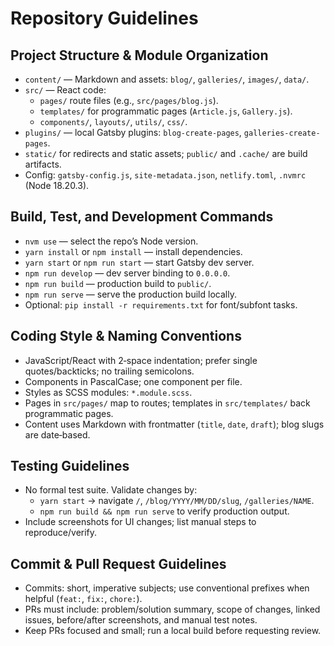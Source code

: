 # Repository Guidelines

## Project Structure & Module Organization
- `content/` — Markdown and assets: `blog/`, `galleries/`, `images/`, `data/`.
- `src/` — React code:
  - `pages/` route files (e.g., `src/pages/blog.js`).
  - `templates/` for programmatic pages (`Article.js`, `Gallery.js`).
  - `components/`, `layouts/`, `utils/`, `css/`.
- `plugins/` — local Gatsby plugins: `blog-create-pages`, `galleries-create-pages`.
- `static/` for redirects and static assets; `public/` and `.cache/` are build artifacts.
- Config: `gatsby-config.js`, `site-metadata.json`, `netlify.toml`, `.nvmrc` (Node 18.20.3).

## Build, Test, and Development Commands
- `nvm use` — select the repo’s Node version.
- `yarn install` or `npm install` — install dependencies.
- `yarn start` or `npm run start` — start Gatsby dev server.
- `npm run develop` — dev server binding to `0.0.0.0`.
- `npm run build` — production build to `public/`.
- `npm run serve` — serve the production build locally.
- Optional: `pip install -r requirements.txt` for font/subfont tasks.

## Coding Style & Naming Conventions
- JavaScript/React with 2‑space indentation; prefer single quotes/backticks; no trailing semicolons.
- Components in PascalCase; one component per file.
- Styles as SCSS modules: `*.module.scss`.
- Pages in `src/pages/` map to routes; templates in `src/templates/` back programmatic pages.
- Content uses Markdown with frontmatter (`title`, `date`, `draft`); blog slugs are date‑based.

## Testing Guidelines
- No formal test suite. Validate changes by:
  - `yarn start` → navigate `/`, `/blog/YYYY/MM/DD/slug`, `/galleries/NAME`.
  - `npm run build && npm run serve` to verify production output.
- Include screenshots for UI changes; list manual steps to reproduce/verify.

## Commit & Pull Request Guidelines
- Commits: short, imperative subjects; use conventional prefixes when helpful (`feat:`, `fix:`, `chore:`).
- PRs must include: problem/solution summary, scope of changes, linked issues, before/after screenshots, and manual test notes.
- Keep PRs focused and small; run a local build before requesting review.
